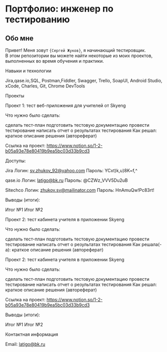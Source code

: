 # Портфолио: инженер по тестированию

## Обо мне

Привет! Меня зовут ``{Сергей Жуков}``, я начинающий тестировщик. <br>
В этом репозитории вы можете найти некоторые из моих проектов, выполненных во время обучения и практики.

Навыки и технологии

Jira,qase.io,SQL, Postman,Fiddler, Swagger, Trello,
SoapUI, Android Studio, xCode, Charles, Git, Chrome DevTools

Проекты

Проект 1: тест веб-приложения для учителей от Skyeng

Что нужно было сделать:

сделать тест-план
подготовить тестовую документацию
провести тестирование
написать отчет о результатах тестирования
Как решал: краткое описание решения (автореферат)

Ссылка на проект: https://www.notion.so/1-2-b05a93e78e80419b9ea5bc03d33b9cd3

Доступы: 

Jira
Логин: sv.zhukov_92@yahoo.com
Пароль:  YCxt)k,u)8K=f,^

qase.io
Логин: latigo@bk.ru
Пароль: @CZWz_VVV5Du2uB

Sitechco 
Логин: zhukov.sv@mailinator.com
Пароль: HnAmuQw!Pc83rt!

Выводы (итоги):

Итог №1
Итог №2

Проект 2: тест кабинета учителя в приложении Skyeng

Что нужно было сделать:

сделать тест-план
подготовить тестовую документацию
провести тестирование
написать отчет о результатах тестирования
Как решала(-а): краткое описание решения (автореферат)

Проект 2: тест кабинета учителя в приложении Skyeng

Что нужно было сделать:

сделать тест-план
подготовить тестовую документацию
провести тестирование
написать отчет о результатах тестирования
Как решал: краткое описание решения (автореферат)

Ссылка на проект: https://www.notion.so/1-2-b05a93e78e80419b9ea5bc03d33b9cd3

Выводы (итоги):

Итог №1
Итог №2

Контактная информация

Email: latigo@bk.ru
